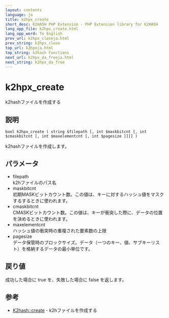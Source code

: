 ```yaml
---
layout: contents
language: ja
title: k2hpx_create
short_desc: K2HASH PHP Extension - PHP Extension library for K2HASH
lang_opp_file: k2hpx_create.html
lang_opp_word: To English
prev_url: k2hpx_closeja.html
prev_string: k2hpx_close
top_url: k2hpxja.html
top_string: k2hash Functions
next_url: k2hpx_da_freeja.html
next_string: k2hpx_da_free
---
```


# k2hpx_create
k2hashファイルを作成する

## 説明

```
bool k2hpx_create ( string $filepath [, int $maskbitcnt [, int $cmaskbitcnt [, int $maxelementcnt [, int $pagesize ]]]] )
```

k2hashファイルを作成します。 

## パラメータ
- filepath  
k2hファイルのパス名
- maskbitcnt  
初期MASKビットカウント数。この値は、キーに対するハッシュ値をマスクするするときに使われます。
- cmaskbitcnt  
CMASKビットカウント数。この値は、キーが衝突した際に、データの位置を決めるときに使われます。
- maxelementcnt  
ハッシュ値の衝突時の重複された要素数の上限
- pagesize  
データ保管時のブロックサイズ。データ（一つのキー、値、サブキーリスト）を格納するデータの最小単位です。

## 戻り値
成功した場合に true を、失敗した場合に false を返します。 

## 参考
- [K2hash::create](k2h_createja.html) - k2hファイルを作成する
